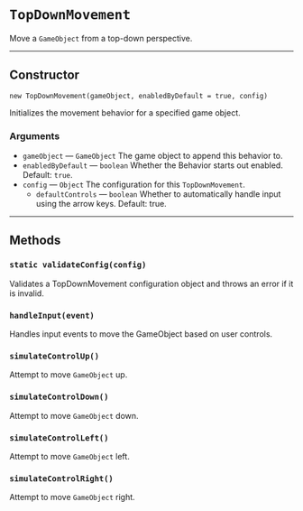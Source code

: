 # `TopDownMovement`

Move a `GameObject` from a top-down perspective.

---

## Constructor

`new TopDownMovement(gameObject, enabledByDefault = true, config)`

Initializes the movement behavior for a specified game object.

### Arguments

-   `gameObject` &mdash; `GameObject` The game object to append this behavior to.
-   `enabledByDefault` &mdash; `boolean` Whether the Behavior starts out enabled. Default: `true`.
-   `config` &mdash; `Object` The configuration for this `TopDownMovement`.
    -   `defaultControls` &mdash; `boolean` Whether to automatically handle input using the arrow keys. Default: true.

---

## Methods

### `static validateConfig(config)`

Validates a TopDownMovement configuration object and throws an error if it is invalid.

### `handleInput(event)`

Handles input events to move the GameObject based on user controls.

### `simulateControlUp()`

Attempt to move `GameObject` up.

### `simulateControlDown()`

Attempt to move `GameObject` down.

### `simulateControlLeft()`

Attempt to move `GameObject` left.

### `simulateControlRight()`

Attempt to move `GameObject` right.
